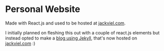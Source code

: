 # Personal Website

Made with React.js and used to be hosted at [jackviel.com](https://jackviel.com/).

I initially planned on fleshing this out with a couple of react.js elements but instead opted to make a [blog using Jekyll](https://github.com/jackviel/Personal-Blog-Jekyll), that's now hosted on [jackviel.com](https://jackviel.com/) :)
